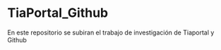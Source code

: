 # TiaPortal_Github
 En este repositorio se subiran el trabajo de investigación de Tiaportal y Github
